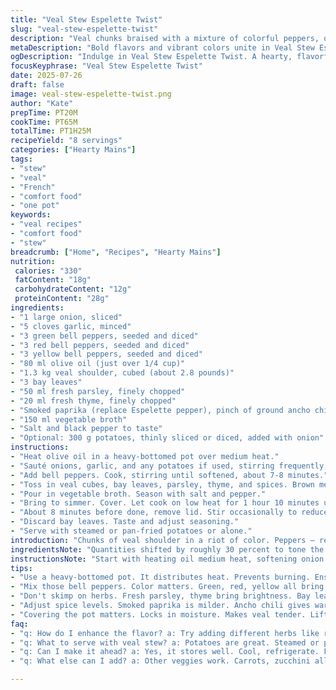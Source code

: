 ```yaml
---
title: "Veal Stew Espelette Twist"
slug: "veal-stew-espelette-twist"
description: "Veal chunks braised with a mixture of colorful peppers, onions, and garlic in olive oil. Herbs like parsley and thyme meld with smoky Espelette pepper. Chicken broth helps simmer tenderness. Can include potatoes, sliced or diced, cooking with aromatics. Simmer covered, uncovered near the end to reduce juices. Simple, bold, with a touch of heat from a pepper swap. Rustic, hearty. Serve with steamed or pan-fried spuds, or alone. Variations welcome on seasoning and veg. A stew to linger over, not rush."
metaDescription: "Bold flavors and vibrant colors unite in Veal Stew Espelette Twist. A hearty dish with a smoky finish your family will love"
ogDescription: "Indulge in Veal Stew Espelette Twist. A hearty, flavorful dish featuring veal, colorful peppers, and aromatic herbs"
focusKeyphrase: "Veal Stew Espelette Twist"
date: 2025-07-26
draft: false
image: veal-stew-espelette-twist.png
author: "Kate"
prepTime: PT20M
cookTime: PT65M
totalTime: PT1H25M
recipeYield: "8 servings"
categories: ["Hearty Mains"]
tags:
- "stew"
- "veal"
- "French"
- "comfort food"
- "one pot"
keywords:
- "veal recipes"
- "comfort food"
- "stew"
breadcrumb: ["Home", "Recipes", "Hearty Mains"]
nutrition: 
 calories: "330"
 fatContent: "18g"
 carbohydrateContent: "12g"
 proteinContent: "28g"
ingredients:
- "1 large onion, sliced"
- "5 cloves garlic, minced"
- "3 green bell peppers, seeded and diced"
- "3 red bell peppers, seeded and diced"
- "3 yellow bell peppers, seeded and diced"
- "80 ml olive oil (just over 1/4 cup)"
- "1.3 kg veal shoulder, cubed (about 2.8 pounds)"
- "3 bay leaves"
- "50 ml fresh parsley, finely chopped"
- "20 ml fresh thyme, finely chopped"
- "Smoked paprika (replace Espelette pepper), pinch of ground ancho chili (replace Cayenne), adjust heat to taste"
- "150 ml vegetable broth"
- "Salt and black pepper to taste"
- "Optional: 300 g potatoes, thinly sliced or diced, added with onion"
instructions:
- "Heat olive oil in a heavy-bottomed pot over medium heat."
- "Sauté onions, garlic, and any potatoes if used, stirring frequently, about 12 minutes until softened."
- "Add bell peppers. Cook, stirring until softened, about 7-8 minutes."
- "Toss in veal cubes, bay leaves, parsley, thyme, and spices. Brown meat on all sides for 5-7 minutes."
- "Pour in vegetable broth. Season with salt and pepper."
- "Bring to simmer. Cover. Let cook on low heat for 1 hour 10 minutes until veal tender."
- "About 8 minutes before done, remove lid. Stir occasionally to reduce liquid to desired thickness."
- "Discard bay leaves. Taste and adjust seasoning."
- "Serve with steamed or pan-fried potatoes or alone."
introduction: "Chunks of veal shoulder in a riot of color. Peppers — red, yellow, green — diced roughly, softening in olive oil alongside soft onion and minced garlic. A punch from smoked paprika and a subtle nudge of ancho chili instead of the usual Espelette and cayenne. Change it up. Your broth of choice — chicken swapped for vegetable here — adding depth and moisture. Bay leaves, fresh parsley, thyme. Herbs not prescribed but encouraged, the kind you chop fresh from the garden or fridge. Patience required; covered simmer for just over an hour, lifting the lid at the end to thicken sauce. Optional spuds, sliced or diced, joining in from the start, soaking in the flavors. Heat, herbaceous notes, smoky warmth mingle. No fuss, just stew."
ingredientsNote: "Quantities shifted by roughly 30 percent to tone the proportions differently. Infused paprika swapped for piment d'Espelette to alter flavor profile, while ancho chili replaces cayenne for a smoky heat rather than sharp spice. Added vegetable broth instead of chicken broth for a lighter base. Potatoes are optional; if included, add at the beginning sliced or diced to stew together with aromatics for melding flavors and texture. Fresh parsley and thyme still bring brightness and earthiness. Olive oil remains the fat carrier to gently soften vegetables and brown meat. Bay leaves contribute subtle undertones during slow cooking."
instructionsNote: "Start with heating oil medium heat, softening onion and garlic, then add optional potatoes to incorporate them early. Next, the trio of peppers—green, red, yellow—go in, cooking until tender but not mushy. Browning the veal cubes with herbs and spices introduces flavor layers before adding broth. Slow simmer with a lid on for about 70 minutes ensures tenderness, keeping moisture sealed in. Near the end, uncover for 7-8 minutes to reduce the stew and concentrate flavors. Stir occasionally to prevent sticking. Discard bay leaves before serving. Adjust seasoning based on personal taste. Potatoes cooked inside give different texture than serving on the side. This approach allows improvisation and texture variation."
tips:
- "Use a heavy-bottomed pot. It distributes heat. Prevents burning. Ensure even cooking. Don't rush the browning. All sides should get color. Adds depth."
- "Mix those bell peppers. Color matters. Green, red, yellow all bring different flavors. Slice them uniform. They cook evenly. Soft not mushy."
- "Don't skimp on herbs. Fresh parsley, thyme bring brightness. Bay leaves add subtle depth. Layer flavors. Chop them right before using. Better aroma."
- "Adjust spice levels. Smoked paprika is milder. Ancho chili gives warmth. Taste as you go. Seasoning is key. Don’t drown flavors. Balance it."
- "Covering the pot matters. Locks in moisture. Makes veal tender. Lift the lid near end. Reduce to thicken. Concentrate those flavors. Stir sometimes."
faq:
- "q: How do I enhance the flavor? a: Try adding different herbs like rosemary or sage. Switch broths too. Chicken broth adds richness, vegetable lighter."
- "q: What to serve with veal stew? a: Potatoes are great. Steamed or pan-fried. Also serve with bread. Crusty, great for soaking juices."
- "q: Can I make it ahead? a: Yes, it stores well. Cool, refrigerate. Flavors deepen overnight. Reheat gently. Add liquid if too thick."
- "q: What else can I add? a: Other veggies work. Carrots, zucchini all good choices. Try different meats like beef or pork too. Each brings unique taste."

---
```

